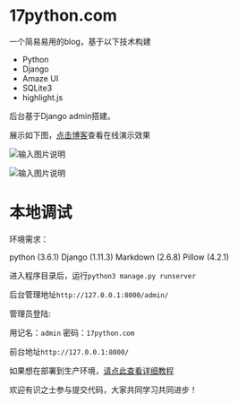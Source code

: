 # 17python.com

一个简易易用的blog，基于以下技术构建

+ Python 
+ Django 
+ Amaze UI 
+ SQLite3 
+ highlight.js 

后台基于Django admin搭建。

展示如下图，[点击博客](http://www.17python.com)查看在线演示效果

![输入图片说明](https://images.gitee.com/uploads/images/2018/1116/201630_6f5d34a4_125848.png "001.png")

![输入图片说明](https://images.gitee.com/uploads/images/2018/1116/204359_4d1b64ee_125848.png "002.png")

# 本地调试

环境需求：

python (3.6.1)
Django (1.11.3)
Markdown (2.6.8)
Pillow (4.2.1)

进入程序目录后，运行`python3 manage.py runserver`

后台管理地址`http://127.0.0.1:8000/admin/`

管理员登陆:

用记名：`admin`   密码：`17python.com`

前台地址`http://127.0.0.1:8000/`

如果想在部署到生产环境，[请点此查看详细教程](http://www.17python.com/blog/67)


欢迎有识之士参与提交代码，大家共同学习共同进步！